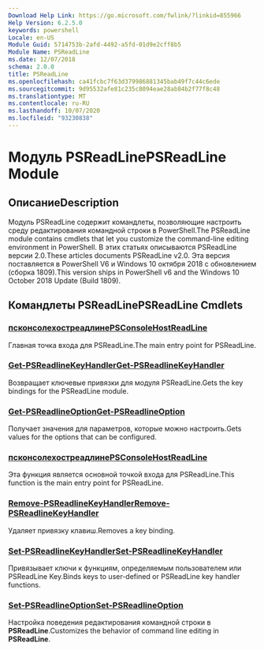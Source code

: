 ```yaml
---
Download Help Link: https://go.microsoft.com/fwlink/?linkid=855966
Help Version: 6.2.5.0
keywords: powershell
Locale: en-US
Module Guid: 5714753b-2afd-4492-a5fd-01d9e2cff8b5
Module Name: PSReadLine
ms.date: 12/07/2018
schema: 2.0.0
title: PSReadLine
ms.openlocfilehash: ca41fcbc7f63d379986881345bab49f7c44c6ede
ms.sourcegitcommit: 9d95532afe81c235c8094eae28ab84b2f77f8c48
ms.translationtype: MT
ms.contentlocale: ru-RU
ms.lasthandoff: 10/07/2020
ms.locfileid: "93230838"
---
```

# <span data-ttu-id="fbf59-103">Модуль PSReadLine</span><span class="sxs-lookup"><span data-stu-id="fbf59-103">PSReadLine Module</span></span>

## <span data-ttu-id="fbf59-104">Описание</span><span class="sxs-lookup"><span data-stu-id="fbf59-104">Description</span></span>

<span data-ttu-id="fbf59-105">Модуль PSReadLine содержит командлеты, позволяющие настроить среду редактирования командной строки в PowerShell.</span><span class="sxs-lookup"><span data-stu-id="fbf59-105">The PSReadLine module contains cmdlets that let you customize the command-line editing environment in PowerShell.</span></span> <span data-ttu-id="fbf59-106">В этих статьях описываются PSReadLine версии 2.0.</span><span class="sxs-lookup"><span data-stu-id="fbf59-106">These articles documents PSReadLine v2.0.</span></span> <span data-ttu-id="fbf59-107">Эта версия поставляется в PowerShell V6 и Windows 10 октября 2018 с обновлением (сборка 1809).</span><span class="sxs-lookup"><span data-stu-id="fbf59-107">This version ships in PowerShell v6 and the Windows 10 October 2018 Update (Build 1809).</span></span>

## <span data-ttu-id="fbf59-108">Командлеты PSReadLine</span><span class="sxs-lookup"><span data-stu-id="fbf59-108">PSReadLine Cmdlets</span></span>

### [<span data-ttu-id="fbf59-109">псконсолехостреадлине</span><span class="sxs-lookup"><span data-stu-id="fbf59-109">PSConsoleHostReadLine</span></span>](PSConsoleHostReadLine.md)
<span data-ttu-id="fbf59-110">Главная точка входа для PSReadLine.</span><span class="sxs-lookup"><span data-stu-id="fbf59-110">The main entry point for PSReadLine.</span></span>

### [<span data-ttu-id="fbf59-111">Get-PSReadlineKeyHandler</span><span class="sxs-lookup"><span data-stu-id="fbf59-111">Get-PSReadlineKeyHandler</span></span>](Get-PSReadlineKeyHandler.md)
<span data-ttu-id="fbf59-112">Возвращает ключевые привязки для модуля PSReadLine.</span><span class="sxs-lookup"><span data-stu-id="fbf59-112">Gets the key bindings for the PSReadLine module.</span></span>

### [<span data-ttu-id="fbf59-113">Get-PSReadlineOption</span><span class="sxs-lookup"><span data-stu-id="fbf59-113">Get-PSReadlineOption</span></span>](Get-PSReadlineOption.md)
<span data-ttu-id="fbf59-114">Получает значения для параметров, которые можно настроить.</span><span class="sxs-lookup"><span data-stu-id="fbf59-114">Gets values for the options that can be configured.</span></span>

### [<span data-ttu-id="fbf59-115">псконсолехостреадлине</span><span class="sxs-lookup"><span data-stu-id="fbf59-115">PSConsoleHostReadLine</span></span>](PSConsoleHostReadLine.md)
<span data-ttu-id="fbf59-116">Эта функция является основной точкой входа для PSReadLine.</span><span class="sxs-lookup"><span data-stu-id="fbf59-116">This function is the main entry point for PSReadLine.</span></span>

### [<span data-ttu-id="fbf59-117">Remove-PSReadlineKeyHandler</span><span class="sxs-lookup"><span data-stu-id="fbf59-117">Remove-PSReadlineKeyHandler</span></span>](Remove-PSReadlineKeyHandler.md)
<span data-ttu-id="fbf59-118">Удаляет привязку клавиш.</span><span class="sxs-lookup"><span data-stu-id="fbf59-118">Removes a key binding.</span></span>

### [<span data-ttu-id="fbf59-119">Set-PSReadlineKeyHandler</span><span class="sxs-lookup"><span data-stu-id="fbf59-119">Set-PSReadlineKeyHandler</span></span>](Set-PSReadlineKeyHandler.md)
<span data-ttu-id="fbf59-120">Привязывает ключи к функциям, определяемым пользователем или PSReadLine Key.</span><span class="sxs-lookup"><span data-stu-id="fbf59-120">Binds keys to user-defined or PSReadLine key handler functions.</span></span>

### [<span data-ttu-id="fbf59-121">Set-PSReadlineOption</span><span class="sxs-lookup"><span data-stu-id="fbf59-121">Set-PSReadlineOption</span></span>](Set-PSReadlineOption.md)
<span data-ttu-id="fbf59-122">Настройка поведения редактирования командной строки в **PSReadLine**.</span><span class="sxs-lookup"><span data-stu-id="fbf59-122">Customizes the behavior of command line editing in **PSReadLine**.</span></span>
